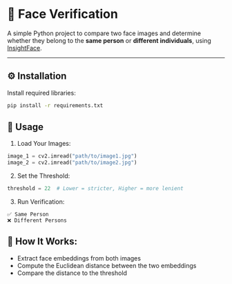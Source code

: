 # 🧠 Face Verification

A simple Python project to compare two face images and determine whether they belong to the **same person** or **different individuals**, using [InsightFace](https://github.com/deepinsight/insightface).

---

## ⚙️ Installation

Install required libraries:

```bash
pip install -r requirements.txt

```
## 📸 Usage

1. Load Your Images:
```python
image_1 = cv2.imread("path/to/image1.jpg")
image_2 = cv2.imread("path/to/image2.jpg")
```

2. Set the Threshold:
```python
threshold = 22  # Lower = stricter, Higher = more lenient
```

3. Run Verification:

```text
✅ Same Person
❌ Different Persons
```

## 🧪 How It Works:
* Extract face embeddings from both images
* Compute the Euclidean distance between the two embeddings
* Compare the distance to the threshold